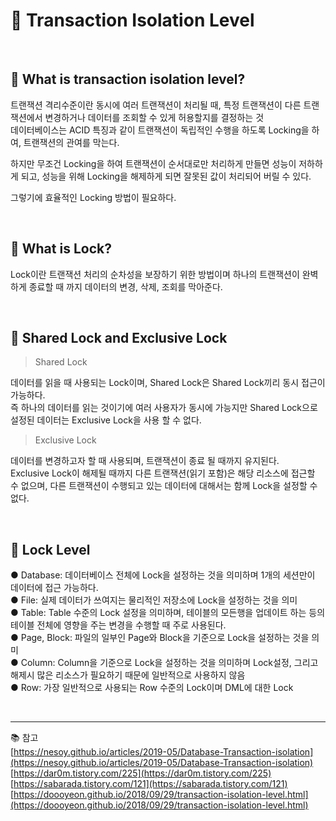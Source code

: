 # 🔑 Transaction Isolation Level

<br>

## 📌 What is transaction isolation level?

트랜잭션 격리수준이란 동시에 여러 트랜잭션이 처리될 때, 특정 트랜잭션이 다른 트랜잭션에서 변경하거나 데이터를 조회할 수 있게 허용할지를 결정하는 것<br>
데이터베이스는 ACID 특징과 같이 트랜잭션이 독립적인 수행을 하도록 Locking을 하여, 트랜잭션의 관여를 막는다.<br>

하지만 무조건 Locking을 하여 트랜잭션이 순서대로만 처리하게 만들면 성능이 저하하게 되고, 성능을 위해 Locking을 해제하게 되면 잘못된 값이 처리되어 버릴 수 있다.

그렇기에 효율적인 Locking 방법이 필요하다.

<br>

## 📌 What is Lock?

Lock이란 트랜잭션 처리의 순차성을 보장하기 위한 방법이며 하나의 트랜잭션이 완벽하게 종료할 때 까지 데이터의 변경, 삭제, 조회를 막아준다.

<br>

## 📌 Shared Lock and Exclusive Lock

> Shared Lock

데이터를 읽을 때 사용되는 Lock이며, Shared Lock은 Shared Lock끼리 동시 접근이 가능하다.<br>
즉 하나의 데이터를 읽는 것이기에 여러 사용자가 동시에 가능지만 Shared Lock으로 설정된 데이터는 Exclusive Lock을 사용 할 수 없다.

> Exclusive Lock

데이터를 변경하고자 할 때 사용되며, 트랜잭션이 종료 될 때까지 유지된다.<br>
Exclusive Lock이 해제될 때까지 다른 트랜잭션(읽기 포함)은 해당 리소스에 접근할 수 없으며, 다른 트랜잭션이 수행되고 있는 데이터에 대해서는 함께 Lock을 설정할 수 없다.

<br>

## 📌 Lock Level

● Database: 데이터베이스 전체에 Lock을 설정하는 것을 의미하며 1개의 세션만이 데이터에 접근 가능하다.<br>
● File: 실제 데이터가 쓰여지는 물리적인 저장소에 Lock을 설정하는 것을 의미<br>
● Table: Table 수준의 Lock 설정을 의미하며, 테이블의 모든행을 업데이트 하는 등의 테이블 전체에 영향을 주는 변경을 수행할 때 주로 사용된다.<br>
● Page, Block: 파일의 일부인 Page와 Block을 기준으로 Lock을 설정하는 것을 의미<br>
● Column: Column을 기준으로 Lock을 설정하는 것을 의미하며 Lock설정, 그리고 해제시 많은 리소스가 필요하기 때문에 일반적으로 사용하지 않음<br>
● Row: 가장 일반적으로 사용되는 Row 수준의 Lock이며 DML에 대한 Lock<br>

<br>

---

📚 참고
<br>
[https://nesoy.github.io/articles/2019-05/Database-Transaction-isolation](https://nesoy.github.io/articles/2019-05/Database-Transaction-isolation)
<br>
[https://dar0m.tistory.com/225](https://dar0m.tistory.com/225)
<br>
[https://sabarada.tistory.com/121](https://sabarada.tistory.com/121)
<br>
[https://doooyeon.github.io/2018/09/29/transaction-isolation-level.html](https://doooyeon.github.io/2018/09/29/transaction-isolation-level.html)